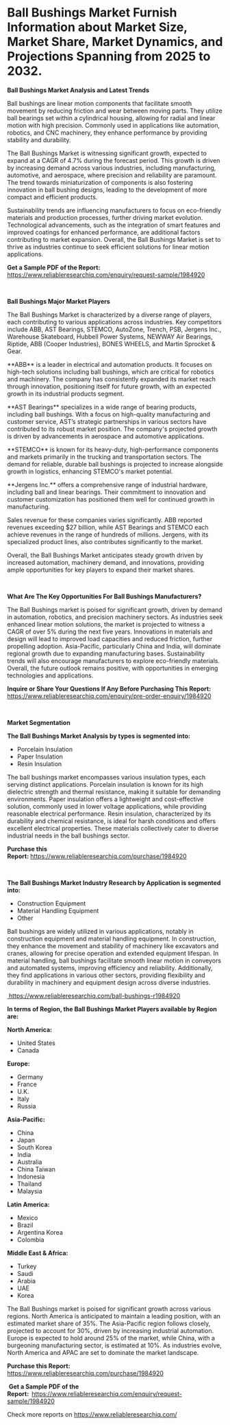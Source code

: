 <p><h1>Ball Bushings Market Furnish Information about Market Size, Market Share, Market Dynamics, and Projections Spanning from 2025 to 2032.</h1></p><p><strong>Ball Bushings Market Analysis and Latest Trends</strong></p>
<p><p>Ball bushings are linear motion components that facilitate smooth movement by reducing friction and wear between moving parts. They utilize ball bearings set within a cylindrical housing, allowing for radial and linear motion with high precision. Commonly used in applications like automation, robotics, and CNC machinery, they enhance performance by providing stability and durability.</p><p>The Ball Bushings Market is witnessing significant growth, expected to expand at a CAGR of 4.7% during the forecast period. This growth is driven by increasing demand across various industries, including manufacturing, automotive, and aerospace, where precision and reliability are paramount. The trend towards miniaturization of components is also fostering innovation in ball bushing designs, leading to the development of more compact and efficient products.</p><p>Sustainability trends are influencing manufacturers to focus on eco-friendly materials and production processes, further driving market evolution. Technological advancements, such as the integration of smart features and improved coatings for enhanced performance, are additional factors contributing to market expansion. Overall, the Ball Bushings Market is set to thrive as industries continue to seek efficient solutions for linear motion applications.</p></p>
<p><strong>Get a Sample PDF of the Report:&nbsp;</strong> <a href="https://www.reliableresearchiq.com/enquiry/request-sample/1984920?utm_campaign=2230&utm_medium=2&utm_source=Github&utm_content=ia&utm_term=19022025&utm_id=ball-bushings">https://www.reliableresearchiq.com/enquiry/request-sample/1984920</a></p>
<p>&nbsp;</p>
<p><strong>Ball Bushings Major Market Players</strong></p>
<p><p>The Ball Bushings Market is characterized by a diverse range of players, each contributing to various applications across industries. Key competitors include ABB, AST Bearings, STEMCO, AutoZone, Trench, PSB, Jergens Inc., Warehouse Skateboard, Hubbell Power Systems, NEWWAY Air Bearings, Riptide, ABB (Cooper Industries), BONES WHEELS, and Martin Sprocket & Gear.</p><p>**ABB** is a leader in electrical and automation products. It focuses on high-tech solutions including ball bushings, which are critical for robotics and machinery. The company has consistently expanded its market reach through innovation, positioning itself for future growth, with an expected growth in its industrial products segment.</p><p>**AST Bearings** specializes in a wide range of bearing products, including ball bushings. With a focus on high-quality manufacturing and customer service, AST’s strategic partnerships in various sectors have contributed to its robust market position. The company's projected growth is driven by advancements in aerospace and automotive applications.</p><p>**STEMCO** is known for its heavy-duty, high-performance components and markets primarily in the trucking and transportation sectors. The demand for reliable, durable ball bushings is projected to increase alongside growth in logistics, enhancing STEMCO's market potential.</p><p>**Jergens Inc.** offers a comprehensive range of industrial hardware, including ball and linear bearings. Their commitment to innovation and customer customization has positioned them well for continued growth in manufacturing.</p><p>Sales revenue for these companies varies significantly. ABB reported revenues exceeding $27 billion, while AST Bearings and STEMCO each achieve revenues in the range of hundreds of millions. Jergens, with its specialized product lines, also contributes significantly to the market.</p><p>Overall, the Ball Bushings Market anticipates steady growth driven by increased automation, machinery demand, and innovations, providing ample opportunities for key players to expand their market shares.</p></p>
<p>&nbsp;</p>
<p><strong>What Are The Key Opportunities For Ball Bushings Manufacturers?</strong></p>
<p><p>The Ball Bushings market is poised for significant growth, driven by demand in automation, robotics, and precision machinery sectors. As industries seek enhanced linear motion solutions, the market is projected to witness a CAGR of over 5% during the next five years. Innovations in materials and design will lead to improved load capacities and reduced friction, further propelling adoption. Asia-Pacific, particularly China and India, will dominate regional growth due to expanding manufacturing bases. Sustainability trends will also encourage manufacturers to explore eco-friendly materials. Overall, the future outlook remains positive, with opportunities in emerging technologies and applications.</p></p>
<p><strong>Inquire or Share Your Questions If Any Before Purchasing This Report:</strong> <a href="https://www.reliableresearchiq.com/enquiry/pre-order-enquiry/1984920?utm_campaign=2230&utm_medium=2&utm_source=Github&utm_content=ia&utm_term=19022025&utm_id=ball-bushings">https://www.reliableresearchiq.com/enquiry/pre-order-enquiry/1984920</a></p>
<p>&nbsp;</p>
<p><strong>Market Segmentation</strong></p>
<p><strong>The Ball Bushings Market Analysis by types is segmented into:</strong></p>
<p><ul><li>Porcelain Insulation</li><li>Paper Insulation</li><li>Resin Insulation</li></ul></p>
<p><p>The ball bushings market encompasses various insulation types, each serving distinct applications. Porcelain insulation is known for its high dielectric strength and thermal resistance, making it suitable for demanding environments. Paper insulation offers a lightweight and cost-effective solution, commonly used in lower voltage applications, while providing reasonable electrical performance. Resin insulation, characterized by its durability and chemical resistance, is ideal for harsh conditions and offers excellent electrical properties. These materials collectively cater to diverse industrial needs in the ball bushings sector.</p></p>
<p><strong>Purchase this Report:&nbsp;</strong><a href="https://www.reliableresearchiq.com/purchase/1984920?utm_campaign=2230&utm_medium=2&utm_source=Github&utm_content=ia&utm_term=19022025&utm_id=ball-bushings">https://www.reliableresearchiq.com/purchase/1984920</a></p>
<p>&nbsp;</p>
<p><strong>The Ball Bushings Market Industry Research by Application is segmented into:</strong></p>
<p><ul><li>Construction Equipment</li><li>Material Handling Equipment</li><li>Other</li></ul></p>
<p><p>Ball bushings are widely utilized in various applications, notably in construction equipment and material handling equipment. In construction, they enhance the movement and stability of machinery like excavators and cranes, allowing for precise operation and extended equipment lifespan. In material handling, ball bushings facilitate smooth linear motion in conveyors and automated systems, improving efficiency and reliability. Additionally, they find applications in various other sectors, providing flexibility and durability in machinery and equipment design across diverse industries.</p></p>
<p><a href="https://www.reliableresearchiq.com/ball-bushings-r1984920?utm_campaign=2230&utm_medium=2&utm_source=Github&utm_content=ia&utm_term=19022025&utm_id=ball-bushings">&nbsp;https://www.reliableresearchiq.com/ball-bushings-r1984920</a></p>
<p><strong>In terms of Region, the Ball Bushings Market Players available by Region are:</strong></p>
<p>
    <p> <strong> North America: </strong>
        <ul>
            <li>United States</li>
            <li>Canada</li>
        </ul>
        </p> 
    <p> <strong> Europe: </strong>
        <ul>
            <li>Germany</li>
            <li>France</li>
            <li>U.K.</li>
            <li>Italy</li>
            <li>Russia</li>
        </ul>
        </p> 
    <p> <strong> Asia-Pacific: </strong>
        <ul>
            <li>China</li>
            <li>Japan</li>
            <li>South Korea</li>
            <li>India</li>
            <li>Australia</li>
            <li>China Taiwan</li>
            <li>Indonesia</li>
            <li>Thailand</li>
            <li>Malaysia</li>
        </ul>
        </p> 
    <p> <strong> Latin America: </strong>
        <ul>
            <li>Mexico</li>
            <li>Brazil</li>
            <li>Argentina Korea</li>
            <li>Colombia</li>
        </ul>
        </p> 
    <p> <strong> Middle East & Africa: </strong>
        <ul>
            <li>Turkey</li>
            <li>Saudi</li>
            <li>Arabia</li>
            <li>UAE</li>
            <li>Korea</li>
        </ul>
    </p>
    </p>
<p><p>The Ball Bushings market is poised for significant growth across various regions. North America is anticipated to maintain a leading position, with an estimated market share of 35%. The Asia-Pacific region follows closely, projected to account for 30%, driven by increasing industrial automation. Europe is expected to hold around 25% of the market, while China, with a burgeoning manufacturing sector, is estimated at 10%. As industries evolve, North America and APAC are set to dominate the market landscape.</p></p>
<p><strong>Purchase this Report: </strong><a href="https://www.reliableresearchiq.com/purchase/1984920?utm_campaign=2230&utm_medium=2&utm_source=Github&utm_content=ia&utm_term=19022025&utm_id=ball-bushings">https://www.reliableresearchiq.com/purchase/1984920</a></p>
<p>&nbsp;<strong>Get a Sample PDF of the Report:&nbsp;&nbsp;</strong><a href="https://www.reliableresearchiq.com/enquiry/request-sample/1984920?utm_campaign=2230&utm_medium=2&utm_source=Github&utm_content=ia&utm_term=19022025&utm_id=ball-bushings">https://www.reliableresearchiq.com/enquiry/request-sample/1984920</a></p>
<p><strong></strong></p>
<p>Check more reports on <a href="https://www.reliableresearchiq.com/?utm_campaign=2230&utm_medium=2&utm_source=Github&utm_content=ia&utm_term=19022025&utm_id=ball-bushings">https://www.reliableresearchiq.com/</a></p>